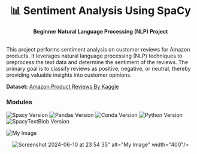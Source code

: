 <div align="center">
  <br>
  <h1>📊 Sentiment Analysis Using SpaCy</h1>
  <strong>Beginner Natural Language Processing (NLP) Project</strong>
</div>
<br>

This project performs sentiment analysis on customer reviews for Amazon products. It leverages natural language processing (NLP)
techniques to preprocess the text data and determine the sentiment of the reviews. The primary goal is to classify reviews as positive,
negative, or neutral, thereby providing valuable insights into customer opinions.

**Dataset:** [Amazon Product Reviews By Kaggle](https://www.kaggle.com/datasets/datafiniti/consumer-reviews-of-amazon-products)

### Modules
![Spacy Version](https://img.shields.io/badge/spacy-v3.7.2-blue)
![Pandas Version](https://img.shields.io/badge/pandas-v2.2.2-blue)
![Conda Version](https://img.shields.io/badge/conda-v24.5.0-blue)
![Python Version](https://img.shields.io/badge/python-v3.12.2-blue)
![SpacyTextBlob Version](https://img.shields.io/badge/spacytextblob-v4.0.0-blue)

  
![My Image](<img width="768" alt="Screenshot 2024-06-10 at 23 54 35" src="https://github.com/EroldGjoka/Sentiment_Analysis/assets/162522371/e5a24abc-3cf2-4591-a160-824de64b4ddd">)


<p align="center">
  <img src="<img width="768" alt="Screenshot 2024-06-10 at 23 54 35" src="https://github.com/EroldGjoka/Sentiment_Analysis/assets/162522371/e5a24abc-3cf2-4591-a160-824de64b4ddd">" alt="My Image" width="400"/>
</p>
